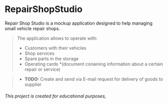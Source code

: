 # RepairShopStudio

Repair Shop Studio is a mockup application designed to help managing small vehicle repair shops.

> The application allows to operate with:
> * Customers with their vehicles
> * Shop services
> * Spare parts in the storage
> * Operating cards *(document conaining information about a certain repair or service)

> * **TODO:** Create and send via E-mail request for delivery of goods to supplier 



###### This project is created for educational purposes, 
